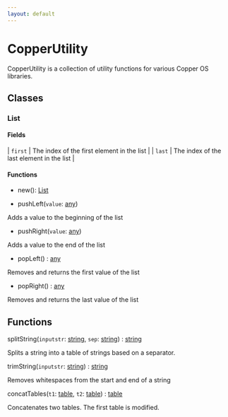 ```yaml
---
layout: default
---
```


# CopperUtility

CopperUtility is a collection of utility functions for various Copper OS libraries.

## Classes

### List

#### Fields

| `first` | The index of the first element in the list |
| `last`  | The index of the last element in the list  |

#### Functions

- new(): [List](#List)

- pushLeft(`value`: [any](https://www.lua.org/pil/2.html))

Adds a value to the beginning of the list

- pushRight(`value`: [any](https://www.lua.org/pil/2.html))

Adds a value to the end of the list

- popLeft() : [any](https://www.lua.org/pil/2.html)

Removes and returns the first value of the list

- popRight() : [any](https://www.lua.org/pil/2.html)

Removes and returns the last value of the list

## Functions

splitString(`inputstr`: [string](https://www.lua.org/pil/2.4.html), `sep`: [string](https://www.lua.org/pil/2.4.html)) : [string](https://www.lua.org/pil/2.4.html)

Splits a string into a table of strings based on a separator.

trimString(`inputstr`: [string](https://www.lua.org/pil/2.4.html)) : [string](https://www.lua.org/pil/2.4.html)

Removes whitespaces from the start and end of a string

concatTables(`t1`: [table](https://www.lua.org/pil/2.5.html), `t2`: [table](https://www.lua.org/pil/2.5.html)) : [table](https://www.lua.org/pil/2.5.html)

Concatenates two tables. The first table is modified.
